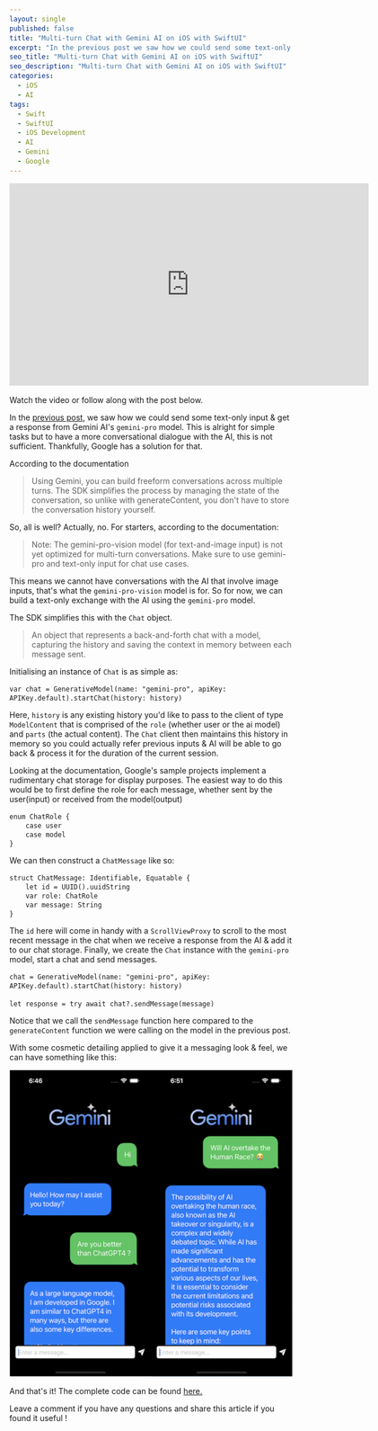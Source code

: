 ```yaml
---
layout: single
published: false
title: "Multi-turn Chat with Gemini AI on iOS with SwiftUI"
excerpt: "In the previous post we saw how we could send some text-only input & get a response from Gemini AI's `gemini-pro` model. This is alright for simple tasks but to have a more conversational dialogue with the AI, this is not sufficient."
seo_title: "Multi-turn Chat with Gemini AI on iOS with SwiftUI"
seo_description: "Multi-turn Chat with Gemini AI on iOS with SwiftUI"
categories:
  - iOS
  - AI
tags:
  - Swift
  - SwiftUI
  - iOS Development
  - AI
  - Gemini
  - Google
---
```

<!--[<img src="https://img.youtube.com/vi/VO3YGN2UuHc/hqdefault.jpg" width="600" height="350"
/>](https://www.youtube.com/embed/VO3YGN2UuHc)-->

<iframe width="640" height="360" src="https://www.youtube-nocookie.com/embed/VO3YGN2UuHc?controls=0" frameborder="0" allowfullscreen></iframe>

Watch the video or follow along with the post below.

In the [previous post](https://www.anupdsouza.com/ios/ai/getting-started-with-gemini/), we saw how we could send some text-only input & get a response from Gemini AI's `gemini-pro` model. This is alright for simple tasks but to have a more conversational dialogue with the AI, this is not sufficient. Thankfully, Google has a solution for that.

According to the documentation
> Using Gemini, you can build freeform conversations across multiple turns. The SDK simplifies the process by managing the state of the conversation, so unlike with generateContent, you don't have to store the conversation history yourself.


So, all is well? Actually, no.
For starters, according to the documentation:
> Note: The gemini-pro-vision model (for text-and-image input) is not yet optimized for multi-turn conversations. Make sure to use gemini-pro and text-only input for chat use cases.

This means we cannot have conversations with the AI that involve image inputs, that's what the `gemini-pro-vision` model is for. So for now, we can build a text-only exchange with the AI using the `gemini-pro` model.

The SDK simplifies this with the `Chat` object.
> An object that represents a back-and-forth chat with a model, capturing the history and saving the context in memory between each message sent. 

Initialising an instance of `Chat` is as simple as:
```
var chat = GenerativeModel(name: "gemini-pro", apiKey: APIKey.default).startChat(history: history)
```
Here, `history` is any existing history  you'd like to pass to the client of type `ModelContent` that is comprised of the `role` (whether user or the ai model) and `parts` (the actual content). The `Chat` client then maintains this history in memory so you could actually refer previous inputs & AI will be able to go back & process it for the duration of the current session.

Looking at the documentation, Google's sample projects implement a rudimentary chat storage for display purposes. The easiest way to do this would be to first define the role for each message, whether sent by the user(input) or received from the model(output)

```
enum ChatRole {
    case user
    case model
}
```
We can then construct a `ChatMessage` like so:
```
struct ChatMessage: Identifiable, Equatable {
    let id = UUID().uuidString
    var role: ChatRole
    var message: String
}
```
The `id` here will come in handy with a `ScrollViewProxy` to scroll to the most recent message in the chat when we receive a response from the AI & add it to our chat storage.
Finally, we create the `Chat` instance with the `gemini-pro` model, start a chat and send messages.
```
chat = GenerativeModel(name: "gemini-pro", apiKey: APIKey.default).startChat(history: history)

let response = try await chat?.sendMessage(message)

```
Notice that we call the `sendMessage` function here compared to the `generateContent` function we were calling on the model in the previous post.

With some cosmetic detailing applied to give it a messaging look & feel, we can have something like this:


![image](/assets/images/post11/gemini-chat.png)


And that's it! The complete code can be found [here.](https://github.com/anupdsouza/ios-gemini-chat)


Leave a comment if you have any questions and share this article if you found it useful  !

